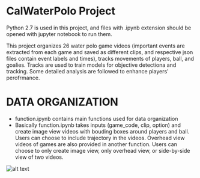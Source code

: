 # CalWaterPolo Project

Python 2.7 is used in this project, and files with .ipynb extension should be opened with jupyter notebook to run them.

This project organizes 26 water polo game videos (important events are extracted from each game and saved as different clips, and respective json files contain event labels and times), tracks movements of players, ball, and goalies. Tracks are used to train models for objective detectiona and tracking. Some detailed analysis are followed to enhance players' perofrmance.

# DATA ORGANIZATION

- function.ipynb contains main functions used for data organization
- Basically function.ipynb takes inputs (game_code, clip, option) and create image view videos with bouding boxes around players and ball. Users can choose to include trajectory in the videos. Overhead view videos of games are also provided in another function. Users can choose to only create image view, only overhead view, or side-by-side view of two videos.

![alt text](https://github.com/sswpro/CalWaterPolo/blob/master/object_detection/Screen%20Shot%202018-12-06%20at%2011.59.31%20PM.png)


